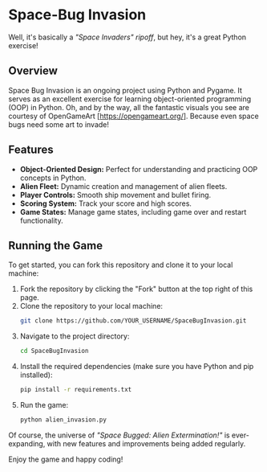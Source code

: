 ﻿# Space-Bug Invasion

 Well, it's basically a *"Space Invaders" ripoff*, but hey, it's a great Python exercise!

## Overview

Space Bug Invasion is an ongoing project using Python and Pygame. It serves as an excellent exercise for learning object-oriented programming (OOP) in Python. Oh, and by the way, all the fantastic visuals you see are courtesy of OpenGameArt [https://opengameart.org/]. Because even space bugs need some art to invade!

## Features

- **Object-Oriented Design:** Perfect for understanding and practicing OOP concepts in Python.
- **Alien Fleet:** Dynamic creation and management of alien fleets.
- **Player Controls:** Smooth ship movement and bullet firing.
- **Scoring System:** Track your score and high scores.
- **Game States:** Manage game states, including game over and restart functionality.

##  Running the Game

To get started, you can fork this repository and clone it to your local machine:

1. Fork the repository by clicking the "Fork" button at the top right of this page.
2. Clone the repository to your local machine:
   ```bash
   git clone https://github.com/YOUR_USERNAME/SpaceBugInvasion.git
 3. Navigate to the project directory:
    ```bash
    cd SpaceBugInvasion
 4. Install the required dependencies (make sure you have Python and pip installed):
    ```bash
    pip install -r requirements.txt
 5. Run the game:
     ```bash
    python alien_invasion.py    

Of course, the universe of *"Space Bugged: Alien Extermination!"* is ever-expanding, with new features and improvements being added regularly. 

Enjoy the game and happy coding!
